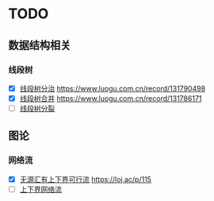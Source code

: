 # TODO

## 数据结构相关

### 线段树

- [X] [线段树分治](https://www.luogu.com.cn/problem/P5787) https://www.luogu.com.cn/record/131790498
- [X] [线段树合并](https://www.luogu.com.cn/problem/P4556) https://www.luogu.com.cn/record/131786171
- [ ] [线段树分裂](https://www.luogu.com.cn/problem/P5494)

## 图论

### 网络流

- [X] [无源汇有上下界可行流](https://www.cnblogs.com/caterpillor/p/15658834.html) https://loj.ac/p/115
- [ ] [上下界网络流](https://www.cnblogs.com/caterpillor/p/15658834.html)
